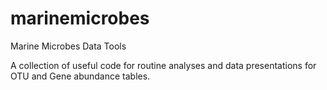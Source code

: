 # marinemicrobes
Marine Microbes Data Tools

A collection of useful code for routine analyses and data presentations for OTU and Gene abundance tables. 
